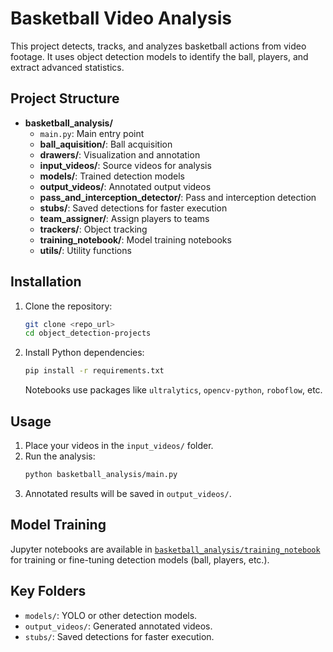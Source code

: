 # Basketball Video Analysis

This project detects, tracks, and analyzes basketball actions from video footage. It uses object detection models to identify the ball, players, and extract advanced statistics.

## Project Structure

- **basketball_analysis/**  
  - `main.py`: Main entry point  
  - **ball_aquisition/**: Ball acquisition  
  - **drawers/**: Visualization and annotation  
  - **input_videos/**: Source videos for analysis  
  - **models/**: Trained detection models  
  - **output_videos/**: Annotated output videos  
  - **pass_and_interception_detector/**: Pass and interception detection  
  - **stubs/**: Saved detections for faster execution
  - **team_assigner/**: Assign players to teams  
  - **trackers/**: Object tracking  
  - **training_notebook/**: Model training notebooks  
  - **utils/**: Utility functions 

## Installation

1. Clone the repository:
   ```sh
   git clone <repo_url>
   cd object_detection-projects
   ```
2. Install Python dependencies:
   ```sh
   pip install -r requirements.txt
   ```
   Notebooks use packages like `ultralytics`, `opencv-python`, `roboflow`, etc.

## Usage

1. Place your videos in the `input_videos/` folder.
2. Run the analysis:
   ```sh
   python basketball_analysis/main.py
   ```
3. Annotated results will be saved in `output_videos/`.

## Model Training

Jupyter notebooks are available in [`basketball_analysis/training_notebook`](basketball_analysis/training_notebook) for training or fine-tuning detection models (ball, players, etc.).

## Key Folders

- `models/`: YOLO or other detection models.
- `output_videos/`: Generated annotated videos.
- `stubs/`: Saved detections for faster execution.
